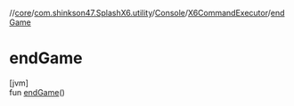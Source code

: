 //[core](../../../../index.md)/[com.shinkson47.SplashX6.utility](../../index.md)/[Console](../index.md)/[X6CommandExecutor](index.md)/[endGame](end-game.md)

# endGame

[jvm]\
fun [endGame](end-game.md)()
